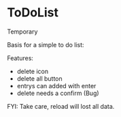 # ToDoList
Temporary


Basis for a simple to do list:

Features: 
- delete icon
- delete all button
- entrys can added with enter
- delete needs a confirm (Bug)

FYI: 
Take care, reload will lost all data. 
